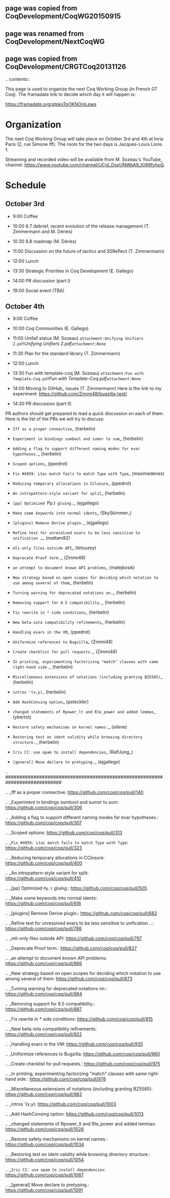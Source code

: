 ## page was copied from CoqDevelopment/CoqWG20150915
## page was renamed from CoqDevelopment/NextCoqWG
## page was copied from CoqDevelopment/CRGTCoq20131126

.. contents::

This page is used to organize the next Coq Working Group (in French GT Coq). The framadate link to decide which day it will happen is:

  https://framadate.org/gtpksTqOKNOmLpws 

Organization
============

The next Coq Working Group will take place on October 3rd and 4th at Inria Paris (2, rue Simone Iff). The room for the two days is Jacques-Louis Lions 1.

Streaming and recorded video will be available from M. Sozeau's YouTube_ channel: https://www.youtube.com/channel/UCgI_DseUNWbA9_tO88fyhoQ.

Schedule
========

October 3rd
-----------

* 9:00 Coffee

* 10:00 8.7 debrief, recent evolution of the release management (T. Zimmermann and M. Dénès)

* 10:30 8.8 roadmap (M. Dénès)

* 11:00 Discussion on the future of tactics and SSReflect (T. Zimmermann)

* 12:00 Lunch

* 13:30 Strategic Priorities in Coq Development (E. Gallego)

* 14:00 PR discussion (part I)

* 19:00 Social event (TBA)

October 4th
-----------

* 9:00 Coffee

* 10:00 Coq Communities (E. Gallego)

* 11:00 Unifall status (M. Sozeau) `attachment:Unifying Unifiers 2.pdf`_Unifying Unifiers 2.pdf`attachment:None`_

* 11:30 Plan for the standard library (T. Zimmermann)

* 12:00 Lunch

* 13:30 Fun with template-coq (M. Sozeau) `attachment:Fun with Template-Coq.pdf`_Fun with Template-Coq.pdf`attachment:None`_

* 14:00 Moving to GitHub_ issues (T. Zimmermann) Here is the link to my experiment: https://github.com/Zimmi48/bugzilla-test/

* 14:30 PR discussion (part II)

PR authors should get prepared to lead a quick discussion on each of them. Here is the list of the PRs we will try to discuss:

* `Iff as a proper connective`_ (herbelin)

* `Experiment in bindings sumbool and sumor to sum`_ (herbelin)

* `Adding a flag to support different naming modes for evar hypotheses.`_ (herbelin)

* `Scoped options`_ (ppedrot)

* `Fix #4959: Ltac match fails to match Type with Type`_ (maximedenes)

* `Reducing temporary allocations in CClosure`_ (ppedrot)

* `An intropattern-style variant for split`_ (herbelin)

* `[pp] Optimized `Pp.t` gluing.`_ (ejgallego)

* `Make some keywords into normal idents`_ (SkySkimmer_)

* `[plugins] Remove Derive plugin.`_ (ejgallego)

* `Refine test for unresolved evars to be less sensitive to unification …`_ (mattam82)

* `mli-only files outside API`_ (letouzey)

* `Deprecate Proof term.`_ (Zimmi48)

* `an attempt to document known API problems`_ (matejkosik)

* `New strategy based on open scopes for deciding which notation to use among several of them`_ (herbelin)

* `Turning warning for deprecated notations on.`_ (herbelin)

* `Removing support for 8.5 compatibility.`_ (herbelin)

* `Fix rewrite in * side conditions`_ (herbelin)

* `New beta-iota compatibility refinements`_ (herbelin)

* `Handling evars in the VM`_ (ppedrot)

* `Uniformize references to Bugzilla`_ (Zimmi48)

* `Create checklist for pull requests.`_ (Zimmi48)

* `In printing, experimenting factorizing "match" clauses with same right-hand side.`_ (herbelin)

* `Miscellaneous extensions of notations (including granting BZ5585)`_ (herbelin)

* `intros '(x,y)`_ (herbelin)

* `Add HashConsing option`_ (psteckler)

* `changed statements of Rpower_lt and Rle_power and added lemmas`_ (ybertot)

* `Restore safety mechanisms on kernel names.`_ (silene)

* `Restoring test on ident validity while browsing directory structure.`_ (herbelin)

* `Iris CI: use opam to install dependencies`_ (RalfJung_)

* `[general] Move declare to pretyping.`_ (ejgallego)

.. ############################################################################

.. _Iff as a proper connective: https://github.com/coq/coq/pull/140

.. _Experiment in bindings sumbool and sumor to sum: https://github.com/coq/coq/pull/306

.. _Adding a flag to support different naming modes for evar hypotheses.: https://github.com/coq/coq/pull/307

.. _Scoped options: https://github.com/coq/coq/pull/313

.. _`Fix #4959: Ltac match fails to match Type with Type`: https://github.com/coq/coq/pull/323

.. _Reducing temporary allocations in CClosure: https://github.com/coq/coq/pull/400

.. _An intropattern-style variant for split: https://github.com/coq/coq/pull/410

.. _[pp] Optimized `Pp.t` gluing.: https://github.com/coq/coq/pull/505

.. _Make some keywords into normal idents: https://github.com/coq/coq/pull/616

.. _[plugins] Remove Derive plugin.: https://github.com/coq/coq/pull/682

.. _Refine test for unresolved evars to be less sensitive to unification …: https://github.com/coq/coq/pull/786

.. _mli-only files outside API: https://github.com/coq/coq/pull/797

.. _Deprecate Proof term.: https://github.com/coq/coq/pull/827

.. _an attempt to document known API problems: https://github.com/coq/coq/pull/866

.. _New strategy based on open scopes for deciding which notation to use among several of them: https://github.com/coq/coq/pull/873

.. _Turning warning for deprecated notations on.: https://github.com/coq/coq/pull/884

.. _Removing support for 8.5 compatibility.: https://github.com/coq/coq/pull/887

.. _Fix rewrite in * side conditions: https://github.com/coq/coq/pull/915

.. _New beta-iota compatibility refinements: https://github.com/coq/coq/pull/922

.. _Handling evars in the VM: https://github.com/coq/coq/pull/935

.. _Uniformize references to Bugzilla: https://github.com/coq/coq/pull/960

.. _Create checklist for pull requests.: https://github.com/coq/coq/pull/975

.. _In printing, experimenting factorizing "match" clauses with same right-hand side.: https://github.com/coq/coq/pull/978

.. _Miscellaneous extensions of notations (including granting BZ5585): https://github.com/coq/coq/pull/982

.. _intros '(x,y): https://github.com/coq/coq/pull/1003

.. _Add HashConsing option: https://github.com/coq/coq/pull/1013

.. _changed statements of Rpower_lt and Rle_power and added lemmas: https://github.com/coq/coq/pull/1026

.. _Restore safety mechanisms on kernel names.: https://github.com/coq/coq/pull/1034

.. _Restoring test on ident validity while browsing directory structure.: https://github.com/coq/coq/pull/1054

.. _`Iris CI: use opam to install dependencies`: https://github.com/coq/coq/pull/1067

.. _[general] Move declare to pretyping.: https://github.com/coq/coq/pull/1091

